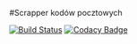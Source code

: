 #Scrapper kodów pocztowych

[![Build Status](https://travis-ci.org/kamm/kody-pna.svg?branch=master)](https://travis-ci.org/kamm/kody-pna)
[![Codacy Badge](https://img.shields.io/codacy/grade/2f59c230d4a54a57b2d3fdc5a6507b6d/master.svg)](https://www.codacy.com/app/kamil-metrak/kody-pna)
